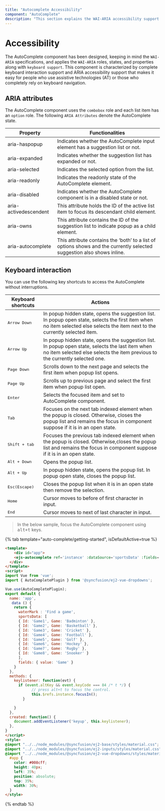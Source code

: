 ```yaml
---
title: "Autocomplete Accessibility"
component: "AutoComplete"
description: "This section explains the WAI-ARIA accessibility support of the Syncfusion vue autocomplete component."
---
```


# Accessibility

The AutoComplete component has been designed, keeping in mind the `WAI-ARIA` specifications,
and applies the `WAI-ARIA` roles, states, and properties along with `keyboard support`.
This component is characterized by complete keyboard interaction support and ARIA
accessibility support that makes it easy for people who use assistive technologies (AT)
or those who completely rely on keyboard navigation.

## ARIA attributes

The AutoComplete component uses the `combobox` role and each list item has an `option` role. The following
`ARIA Attributes` denote the AutoComplete state.

| **Property** | **Functionalities** |
| --- | --- |
| aria-haspopup | Indicates whether the AutoComplete input element has a suggestion list or not. |
| aria-expanded | Indicates whether the suggestion list has expanded or not. |
| aria-selected | Indicates the selected option from the list. |
| aria-readonly | Indicates the readonly state of the AutoComplete element. |
| aria-disabled | Indicates whether the AutoComplete component is in a disabled state or not.|
| aria-activedescendent | This attribute holds the ID of the active list item to focus its descendant child element. |
| aria-owns | This attribute contains the ID of the suggestion list to indicate popup as a child element. |
| aria-autocomplete | This attribute contains the ‘both’ to a list of options shows and the currently selected suggestion also shows inline. |

## Keyboard interaction

You can use the following key shortcuts to access the AutoComplete without interruptions.

| **Keyboard shortcuts** | **Actions** |
| --- | --- |
| <kbd>Arrow Down</kbd> | In popup hidden state, opens the suggestion list. In popup open state, selects the first item when no item selected else selects the item next to the currently selected item. |
| <kbd>Arrow Up</kbd> | In popup hidden state, opens the suggestion list. In popup open state, selects the last item when no item selected else selects the item previous to the currently selected one. |
| <kbd>Page Down</kbd> | Scrolls down to the next page and selects the first item when popup list opens. |
| <kbd>Page Up</kbd> | Scrolls up to previous page and select the first item when popup list open. |
| <kbd>Enter</kbd> | Selects the focused item and set to AutoComplete component. |
| <kbd>Tab</kbd> | Focuses on the next tab indexed element when the popup is closed. Otherwise, closes the popup list and remains the focus in component suppose if it is in an open state. |
| <kbd>Shift + tab </kbd> | Focuses the previous tab indexed element when the popup is closed.  Otherwise,closes the popup list and remains the focus in component suppose if it is in an open state. |
| <kbd>Alt + Down</kbd> | Opens the popup list. |
| <kbd>Alt + Up</kbd> | In popup hidden state, opens the popup list. In popup open state, closes the popup list. |
| <kbd>Esc(Escape)</kbd> | Closes the popup list when it is in an open state then remove the selection. |
| <kbd>Home</kbd> | Cursor moves to before of first character in input. |
| <kbd>End</kbd> | Cursor moves to next of last character in input. |

> In the below sample, focus the AutoComplete component using <kbd>alt+t</kbd> keys.

{% tab template="auto-complete/getting-started", isDefaultActive=true %}

```html
<template>
    <div id="app">
    <ejs-autocomplete ref='instance' :dataSource='sportsData' :fields='fields' :placeholder="waterMark" ></ejs-autocomplete>
  </div>
</template>
<script>
import Vue from 'vue';
import { AutoCompletePlugin } from '@syncfusion/ej2-vue-dropdowns';

Vue.use(AutoCompletePlugin);
export default {
  name: 'app',
   data () {
    return {
      waterMark : 'Find a game',
      sportsData: [
      { Id: 'Game1', Game: 'Badminton' },
      { Id: 'Game2', Game: 'Basketball' },
      { Id: 'Game3', Game: 'Cricket' },
      { Id: 'Game4', Game: 'Football' },
      { Id: 'Game5', Game: 'Golf' },
      { Id: 'Game6', Game: 'Hockey' },
      { Id: 'Game7', Game: 'Rugby' },
      { Id: 'Game8', Game: 'Snooker' }
      ],
      fields: { value: 'Game' }
    }
  },
  methods: {
    keylistener: function(evt) {
      if (event.altKey && event.keyCode === 84 /* t */) {
            // press alt+t to focus the control.
            this.$refs.instance.focusIn();
        }

    }
  },
  created: function() {
    document.addEventListener('keyup', this.keylistener);
  },
}
</script>
<style>
@import "../../node_modules/@syncfusion/ej2-base/styles/material.css";
@import "../../node_modules/@syncfusion/ej2-inputs/styles/material.css";
@import "../../node_modules/@syncfusion/ej2-vue-dropdowns/styles/material.css";
  #app {
    color: #008cff;
    height: 40px;
    left: 35%;
    position: absolute;
    top: 35%;
    width: 30%;
  }
</style>
```

{% endtab %}